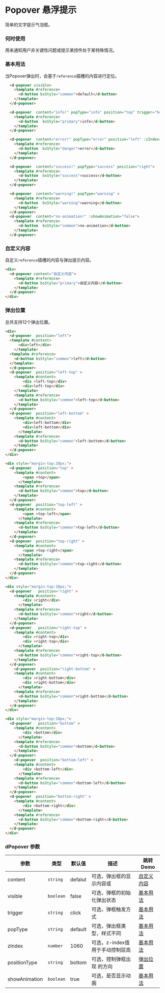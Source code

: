 # Popover 悬浮提示  
简单的文字提示气泡框。

### 何时使用
用来通知用户非关键性问题或提示某控件处于某特殊情况。

### 基本用法
当Popover弹出时，会基于`reference`插槽的内容进行定位。

<div class="popover" >
  <d-popover visible>
    <template #reference>
      <d-button bsStyle="common">default</d-button>
    </template>
  </d-popover>
  <d-popover  content="info!" popType="info" position="top" trigger="hover">
    <template #reference>
      <d-button  bsStyle="primary">info</d-button>
    </template>
  </d-popover>
  <d-popover  content="error!" popType="error" position="left" :zIndex="9999">
    <template #reference>
      <d-button  bsStyle="danger">error</d-button>
    </template>
  </d-popover>
    <d-popover  content="success!" popType="success" position="right">
    <template #reference>
      <d-button  bsStyle="success">success</d-button>
    </template>
  </d-popover>
  <d-popover  content="warning!" popType="warning" >
    <template #reference>
      <d-button  bsStyle="warning">warning</d-button>
    </template>
  </d-popover>
  <d-popover  content="no-animation!" :showAnimation="false">
    <template #reference>
      <d-button  bsStyle="common">no-animation</d-button>
    </template>
  </d-popover>
</div>


```html
  <d-popover visible>
    <template #reference>
      <d-button bsStyle="common">default</d-button>
    </template>
  </d-popover>

  <d-popover  content="info!" popType="info" position="top" trigger="hover">
    <template #reference>
      <d-button  bsStyle="primary">info</d-button>
    </template>
  </d-popover>

  <d-popover  content="error!" popType="error" position="left" :zIndex="9999">
    <template #reference>
      <d-button  bsStyle="danger">error</d-button>
    </template>
  </d-popover>

  <d-popover  content="success!" popType="success" position="right">
    <template #reference>
      <d-button  bsStyle="success">success</d-button>
    </template>
  </d-popover>

  <d-popover  content="warning!" popType="warning" >
    <template #reference>
      <d-button  bsStyle="warning">warning</d-button>
    </template>
  </d-popover>
  <d-popover  content="no-animation!" :showAnimation="false">
    <template #reference>
      <d-button  bsStyle="common">no-animation</d-button>
    </template>
  </d-popover>
```

### 自定义内容  
自定义`reference`插槽的内容与弹出提示内容。

<div>
  <d-popover content="自定义内容">
    <template #reference>
      <d-button bsStyle="primary">自定义内容</d-button>
    </template>
  </d-popover>
</div>

```html
<div>
  <d-popover content="自定义内容">
    <template #reference>
      <d-button bsStyle="primary">自定义内容</d-button>
    </template>
  </d-popover>
</div>
```

### 弹出位置
总共支持12个弹出位置。

<div>
  <d-popover  position="left">
  <template #content>
      <div>left</div>
    </template>
  <template #reference>
    <d-button bsStyle="common">left</d-button>
  </template>
  </d-popover>
  <d-popover  position="left-top" >
    <template #content>
        <div >left-top</div>
        <div>left-top</div>
    </template>
    <template #reference>
      <d-button bsStyle="common">left-top</d-button>
    </template>
  </d-popover>
  <d-popover  position="left-bottom" >
    <template #content>
        <div>left-bottom</div>
        <div>left-bottom</div>
      </template>
    <template #reference>
      <d-button bsStyle="common">left-bottom</d-button>
    </template>
  </d-popover>
</div>

<div style="margin-top:10px;">
  <d-popover   position="top" >
    <template #content>
        <span >top</span>
      </template>
    <template #reference>
      <d-button bsStyle="common">top</d-button>
    </template>
  </d-popover>
  <d-popover  position="top-left" >
    <template #content>
        <span >top-left</span>
      </template>
    <template #reference>
      <d-button bsStyle="common">top-left</d-button>
    </template>
  </d-popover>
  <d-popover  position="top-right" >
    <template #content>
        <span >top-right</span>
      </template>
    <template #reference>
      <d-button bsStyle="common">top-right</d-button>
    </template>
  </d-popover>
</div>

<div style="margin-top:10px;">
  <d-popover   position="right" >
    <template #content>
        <div >right</div>
      </template>
    <template #reference>
      <d-button bsStyle="common">right</d-button>
    </template>
  </d-popover>
  <d-popover   position="right-top" >
    <template #content>
        <div >right-top</div>
        <div >right-top</div>
      </template>
    <template #reference>
      <d-button bsStyle="common">right-top</d-button>
    </template>
  </d-popover>
    <d-popover  position="right-bottom" >
    <template #content>
        <div >right-bottom</div>
        <div >right-bottom</div>
      </template>
    <template #reference>
      <d-button bsStyle="common">right-bottom</d-button>
    </template>
  </d-popover>
</div>

<div style="margin-top:10px;">
  <d-popover   position="bottom" >
    <template #content>
        <div >bottom</div>
      </template>
    <template #reference>
      <d-button bsStyle="common">bottom</d-button>
    </template>
  </d-popover>
    <d-popover  position="bottom-left" >
    <template #content>
        <div >bottom-left</div>
      </template>
    <template #reference>
      <d-button bsStyle="common">bottom-left</d-button>
    </template>
  </d-popover>
  <d-popover  position="bottom-right" >
    <template #content>
        <div >bottom-right</div>
      </template>
    <template #reference>
      <d-button bsStyle="common">bottom-right</d-button>
    </template>
  </d-popover>
</div>

```html
<div>
  <d-popover  position="left">
  <template #content>
      <div>left</div>
    </template>
  <template #reference>
    <d-button bsStyle="common">left</d-button>
  </template>
  </d-popover>
  <d-popover  position="left-top" >
    <template #content>
        <div >left-top</div>
        <div>left-top</div>
    </template>
    <template #reference>
      <d-button bsStyle="common">left-top</d-button>
    </template>
  </d-popover>
  <d-popover  position="left-bottom" >
    <template #content>
        <div>left-bottom</div>
        <div>left-bottom</div>
      </template>
    <template #reference>
      <d-button bsStyle="common">left-bottom</d-button>
    </template>
  </d-popover>
</div>

<div style="margin-top:10px;">
  <d-popover   position="top" >
    <template #content>
        <span >top</span>
      </template>
    <template #reference>
      <d-button bsStyle="common">top</d-button>
    </template>
  </d-popover>
  <d-popover  position="top-left" >
    <template #content>
        <span >top-left</span>
      </template>
    <template #reference>
      <d-button bsStyle="common">top-left</d-button>
    </template>
  </d-popover>
  <d-popover  position="top-right" >
    <template #content>
        <span >top-right</span>
      </template>
    <template #reference>
      <d-button bsStyle="common">top-right</d-button>
    </template>
  </d-popover>
</div>

<div style="margin-top:10px;">
  <d-popover   position="right" >
    <template #content>
        <div >right</div>
      </template>
    <template #reference>
      <d-button bsStyle="common">right</d-button>
    </template>
  </d-popover>
  <d-popover   position="right-top" >
    <template #content>
        <div >right-top</div>
        <div >right-top</div>
      </template>
    <template #reference>
      <d-button bsStyle="common">right-top</d-button>
    </template>
  </d-popover>
    <d-popover  position="right-bottom" >
    <template #content>
        <div >right-bottom</div>
        <div >right-bottom</div>
      </template>
    <template #reference>
      <d-button bsStyle="common">right-bottom</d-button>
    </template>
  </d-popover>
</div>

<div style="margin-top:10px;">
  <d-popover   position="bottom" >
    <template #content>
        <div >bottom</div>
      </template>
    <template #reference>
      <d-button bsStyle="common">bottom</d-button>
    </template>
  </d-popover>
    <d-popover  position="bottom-left" >
    <template #content>
        <div >bottom-left</div>
      </template>
    <template #reference>
      <d-button bsStyle="common">bottom-left</d-button>
    </template>
  </d-popover>
  <d-popover  position="bottom-right" >
    <template #content>
        <div >bottom-right</div>
      </template>
    <template #reference>
      <d-button bsStyle="common">bottom-right</d-button>
    </template>
  </d-popover>
</div>
```

### dPopover 参数

| 参数  | 类型 | 默认值 | 描述 | 跳转Demo |
| ---- | ---- | ---- | ---- | ---- |
| content | `string` | defalut |可选，弹出框的显示内容或 | [自定义内容](#自定义内容) |
| visible | `boolean` | false | 可选，弹框的初始化弹出状态 | [基本用法](#基本用法) |
| trigger | `string` | click | 可选，弹框触发方式 | [基本用法](#基本用法) |
| popType | `string`  | default | 可选，弹出框类型，样式不同 | [基本用法](#基本用法) |
| zIndex | `number` | 1060 | 可选，z-index值用于手动控制层高 | [基本用法](#基本用法) |
| positionType | `string` | bottom | 可选，控制弹框出现 的方向 | [弹出位置](#弹出位置) |
| showAnimation | `boolean` | true | 可选，是否显示动画 | [基本用法](#基本用法) |

